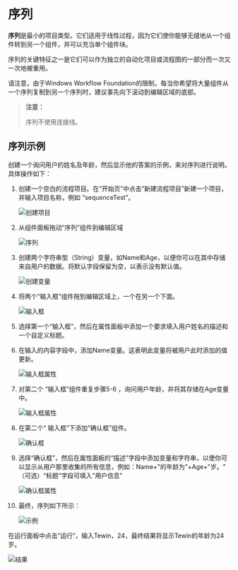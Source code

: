 # 序列

**序列**是最小的项目类型。它们适用于线性过程，因为它们使你能够无缝地从一个组件转到另一个组件，并可以充当单个组件块。

序列的关键特征之一是它们可以作为独立的自动化项目或流程图的一部分而一次又一次地被重用。

请注意，由于Windows Workflow Foundation的限制，每当你希望将大量组件从一个序列复制到另一个序列时，建议事先向下滚动到编辑区域的底部。

>**注意：**
>
>序列不使用连接线。

## 序列示例

创建一个询问用户的姓名及年龄，然后显示他的答案的示例，来对序列进行说明。具体操作如下：

1. 创建一个空白的流程项目。在“开始页”中点击“新建流程项目”新建一个项目，并输入项目名称，例如 “sequenceTest”。

    ![创建项目](https://docimages.blob.core.chinacloudapi.cn/images/Studio/typeOfWorkflow/sequencetestitem20201019.png)

2. 从组件面板拖动“序列”组件到编辑区域

    ![序列](https://docimages.blob.core.chinacloudapi.cn/images/Studio/typeOfWorkflow/sequenceactivity20201019.png)

3. 创建两个字符串型（String）变量，如Name和Age，以便你可以在其中存储来自用户的数据。将默认字段保留为空，以表示没有默认值。

    ![创建变量](https://docimages.blob.core.chinacloudapi.cn/images/Studio/typeOfWorkflow/seq-createVariables.png)

4. 将两个“输入框”组件拖到编辑区域上，一个在另一个下面。

    ![输入框](https://docimages.blob.core.chinacloudapi.cn/images/Studio/typeOfWorkflow/inputboxinsequence20201019.png)

5. 选择第一个“输入框”，然后在属性面板中添加一个要求填入用户姓名的描述和一个自定义标题。

6. 在输入的内容字段中，添加Name变量。这表明此变量将被用户此时添加的值更新。

    ![输入框属性](https://docimages.blob.core.chinacloudapi.cn/images/Studio/typeOfWorkflow/seq-input1Properties.png)

7. 对第二个 “输入框”组件重复步骤5-6 ，询问用户年龄，并将其存储在Age变量中。

    ![输入框属性](https://docimages.blob.core.chinacloudapi.cn/images/Studio/typeOfWorkflow/seq-input2Properties.png)

8. 在第二个“ 输入框”下添加“确认框”组件。

    ![确认框](https://docimages.blob.core.chinacloudapi.cn/images/Studio/typeOfWorkflow/comfirminsequence20201019.png)

9. 选择“确认框”，然后在属性面板的“描述”字段中添加变量和字符串，以使你可以显示从用户那里收集的所有信息，例如：Name+"的年龄为"+Age+"岁。"</br>（可选）“标题”字段可填入"用户信息"

    ![确认框属性](https://docimages.blob.core.chinacloudapi.cn/images/Studio/typeOfWorkflow/seq-confirmProperties.png)

10. 最终，序列如下所示：

    ![示例](https://docimages.blob.core.chinacloudapi.cn/images/Studio/typeOfWorkflow/seq-example.PNG)

在运行面板中点击“运行”，输入Tewin，24，最终结果将显示Tewin的年龄为24岁。

![结果](https://docimages.blob.core.chinacloudapi.cn/images/Studio/typeOfWorkflow/sequenceresult20201019.png)
